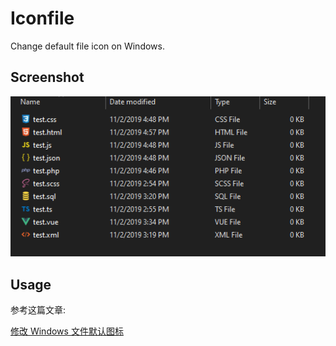 # Iconfile

Change default file icon on Windows.

## Screenshot

![screenshot](./assets/screenshot.png)

## Usage

参考这篇文章:

[修改 Windows 文件默认图标](https://akijoey.com/2019/11/02/%E4%BF%AE%E6%94%B9%20Windows%20%E6%96%87%E4%BB%B6%E9%BB%98%E8%AE%A4%E5%9B%BE%E6%A0%87/#Source-Code-1)